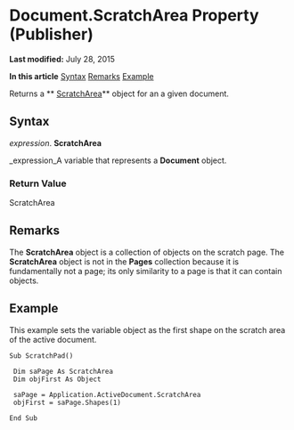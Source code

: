 
# Document.ScratchArea Property (Publisher)

 **Last modified:** July 28, 2015

 **In this article**
 [Syntax](#sectionSection0)
 [Remarks](#sectionSection1)
 [Example](#sectionSection2)


Returns a  ** [ScratchArea](41856866-c1d8-2550-1b4c-28886ed2b714.md)** object for an a given document.


## Syntax
<a name="sectionSection0"> </a>

 _expression_. **ScratchArea**

 _expression_A variable that represents a  **Document** object.


### Return Value

ScratchArea


## Remarks
<a name="sectionSection1"> </a>

The  **ScratchArea** object is a collection of objects on the scratch page. The **ScratchArea** object is not in the **Pages** collection because it is fundamentally not a page; its only similarity to a page is that it can contain objects.


## Example
<a name="sectionSection2"> </a>

This example sets the variable object as the first shape on the scratch area of the active document.


```
Sub ScratchPad() 
 
 Dim saPage As ScratchArea 
 Dim objFirst As Object 
 
 saPage = Application.ActiveDocument.ScratchArea 
 objFirst = saPage.Shapes(1) 
 
End Sub
```

